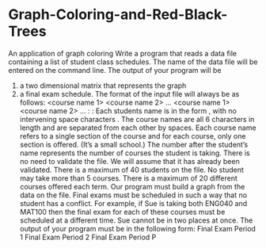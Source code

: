 # Graph-Coloring-and-Red-Black-Trees
An application of graph coloring
Write a program that reads a data file containing a list of student class schedules. The name of the data file will be entered on the command line. The output of your program will be 
1. a two dimensional matrix that represents the graph
2. a final exam schedule.
The format of the input file will always be as follows: 
<student name>  <N>  <course name 1>  <course name 2> … <course nameN> <return> 
<student name>  <K>  <course name 1> <course name 2> … <course nameK> <return> 
:
:
Each students name is in the form <last name>,<first name> with no intervening space characters . The course names are all 6 characters in length and are separated from each other by spaces.  Each course name refers to a single section of the course and for each course, only one section is offered. (It’s a small school.) The number after the student’s name represents the number of courses the student is taking. There is no need to validate the file. We will assume that it has already been validated. There is a maximum of 40 students on the file. No student may take more than 5 courses. There is a maximum of 20 different courses offered each term. Our program must build a graph from the data on the file. Final exams must be scheduled in such a way that no student has a conflict.  For example, if Sue is taking both ENG040 and MAT100 then the final exam for each of these courses must be scheduled at a different time. Sue cannot be in two places at once. The output of your program must be in the following form: 
Final Exam Period 1 <course name > <course name > 
Final Exam Period 2 <course name >
Final Exam Period P <course name > 
